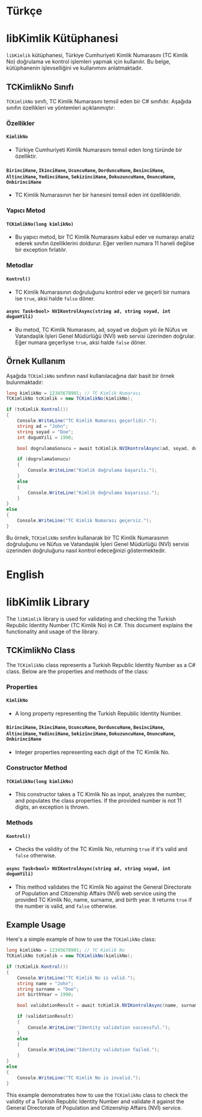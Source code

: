 # Türkçe

# libKimlik Kütüphanesi

`libKimlik` kütüphanesi, Türkiye Cumhuriyeti Kimlik Numarasını (TC Kimlik No) doğrulama ve kontrol işlemleri yapmak için kullanılır. Bu belge, kütüphanenin işlevselliğini ve kullanımını anlatmaktadır.

## TCKimlikNo Sınıfı

`TCKimlikNo` sınıfı, TC Kimlik Numarasını temsil eden bir C# sınıfıdır. Aşağıda sınıfın özellikleri ve yöntemleri açıklanmıştır:

### Özellikler

#### `KimlikNo`

- Türkiye Cumhuriyeti Kimlik Numarasını temsil eden long türünde bir özelliktir.

#### `BirinciHane`, `IkinciHane`, `UcuncuHane`, `DorduncuHane`, `BesinciHane`, `AltinciHane`, `YedinciHane`, `SekizinciHane`, `DokuzuncuHane`, `OnuncuHane`, `OnbirinciHane`

- TC Kimlik Numarasının her bir hanesini temsil eden int özellikleridir.

### Yapıcı Metod

#### `TCKimlikNo(long kimlikNo)`

- Bu yapıcı metod, bir TC Kimlik Numarasını kabul eder ve numarayı analiz ederek sınıfın özelliklerini doldurur. Eğer verilen numara 11 haneli değilse bir exception fırlatılır.

### Metodlar

#### `Kontrol()`

- TC Kimlik Numarasının doğruluğunu kontrol eder ve geçerli bir numara ise `true`, aksi halde `false` döner.

#### `async Task<bool> NVIKontrolAsync(string ad, string soyad, int dogumYili)`

- Bu metod, TC Kimlik Numarasını, ad, soyad ve doğum yılı ile Nüfus ve Vatandaşlık İşleri Genel Müdürlüğü (NVİ) web servisi üzerinden doğrular. Eğer numara geçerliyse `true`, aksi halde `false` döner.

## Örnek Kullanım

Aşağıda `TCKimlikNo` sınıfının nasıl kullanılacağına dair basit bir örnek bulunmaktadır:

```csharp
long kimlikNo = 12345678901; // TC Kimlik Numarası
TCKimlikNo tcKimlik = new TCKimlikNo(kimlikNo);

if (tcKimlik.Kontrol())
{
    Console.WriteLine("TC Kimlik Numarası geçerlidir.");
    string ad = "John";
    string soyad = "Doe";
    int dogumYili = 1990;

    bool dogrulamaSonucu = await tcKimlik.NVIKontrolAsync(ad, soyad, dogumYili);

    if (dogrulamaSonucu)
    {
        Console.WriteLine("Kimlik doğrulama başarılı.");
    }
    else
    {
        Console.WriteLine("Kimlik doğrulama başarısız.");
    }
}
else
{
    Console.WriteLine("TC Kimlik Numarası geçersiz.");
}
```

Bu örnek, `TCKimlikNo` sınıfını kullanarak bir TC Kimlik Numarasının doğruluğunu ve Nüfus ve Vatandaşlık İşleri Genel Müdürlüğü (NVİ) servisi üzerinden doğruluğunu nasıl kontrol edeceğinizi göstermektedir.

# English

# libKimlik Library

The `libKimlik` library is used for validating and checking the Turkish Republic Identity Number (TC Kimlik No) in C#. This document explains the functionality and usage of the library.

## TCKimlikNo Class

The `TCKimlikNo` class represents a Turkish Republic Identity Number as a C# class. Below are the properties and methods of the class:

### Properties

#### `KimlikNo`

- A long property representing the Turkish Republic Identity Number.

#### `BirinciHane`, `IkinciHane`, `UcuncuHane`, `DorduncuHane`, `BesinciHane`, `AltinciHane`, `YedinciHane`, `SekizinciHane`, `DokuzuncuHane`, `OnuncuHane`, `OnbirinciHane`

- Integer properties representing each digit of the TC Kimlik No.

### Constructor Method

#### `TCKimlikNo(long kimlikNo)`

- This constructor takes a TC Kimlik No as input, analyzes the number, and populates the class properties. If the provided number is not 11 digits, an exception is thrown.

### Methods

#### `Kontrol()`

- Checks the validity of the TC Kimlik No, returning `true` if it's valid and `false` otherwise.

#### `async Task<bool> NVIKontrolAsync(string ad, string soyad, int dogumYili)`

- This method validates the TC Kimlik No against the General Directorate of Population and Citizenship Affairs (NVİ) web service using the provided TC Kimlik No, name, surname, and birth year. It returns `true` if the number is valid, and `false` otherwise.

## Example Usage

Here's a simple example of how to use the `TCKimlikNo` class:

```csharp
long kimlikNo = 12345678901; // TC Kimlik No
TCKimlikNo tcKimlik = new TCKimlikNo(kimlikNo);

if (tcKimlik.Kontrol())
{
    Console.WriteLine("TC Kimlik No is valid.");
    string name = "John";
    string surname = "Doe";
    int birthYear = 1990;

    bool validationResult = await tcKimlik.NVIKontrolAsync(name, surname, birthYear);

    if (validationResult)
    {
        Console.WriteLine("Identity validation successful.");
    }
    else
    {
        Console.WriteLine("Identity validation failed.");
    }
}
else
{
    Console.WriteLine("TC Kimlik No is invalid.");
}
```

This example demonstrates how to use the `TCKimlikNo` class to check the validity of a Turkish Republic Identity Number and validate it against the General Directorate of Population and Citizenship Affairs (NVİ) service.
